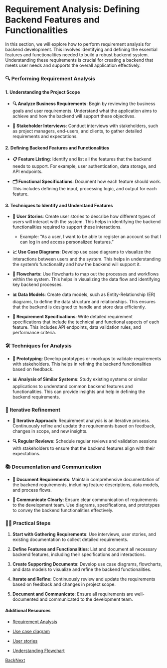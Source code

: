 Requirement Analysis: Defining Backend Features and Functionalities
===================================================================

In this section, we will explore how to perform requirement analysis for backend development. This involves identifying and defining the essential features and functionalities needed to build a robust backend system. Understanding these requirements is crucial for creating a backend that meets user needs and supports the overall application effectively.

### 🔍 **Performing Requirement Analysis**

#### 1. **Understanding the Project Scope**

*   **🔍 Analyze Business Requirements**: Begin by reviewing the business goals and user requirements. Understand what the application aims to achieve and how the backend will support these objectives.
    
*   **💬 Stakeholder Interviews**: Conduct interviews with stakeholders, such as project managers, end-users, and clients, to gather detailed requirements and expectations.
    

#### 2. **Defining Backend Features and Functionalities**

*   **📋 Feature Listing**: Identify and list all the features that the backend needs to support. For example, user authentication, data storage, and API endpoints.
    
*   **🗂️ Functional Specifications**: Document how each feature should work. This includes defining the input, processing logic, and output for each feature.
    

#### 3. **Techniques to Identify and Understand Features**

*   **👥 User Stories**: Create user stories to describe how different types of users will interact with the system. This helps in identifying the backend functionalities required to support these interactions.
    
    *   Example: “As a user, I want to be able to register an account so that I can log in and access personalized features.”
        
*   **📈 Use Case Diagrams**: Develop use case diagrams to visualize the interactions between users and the system. This helps in understanding the system’s functionality and how the backend will support it.
    
*   **🔄 Flowcharts**: Use flowcharts to map out the processes and workflows within the system. This helps in visualizing the data flow and identifying key backend processes.
    
*   **📊 Data Models**: Create data models, such as Entity-Relationship (ER) diagrams, to define the data structure and relationships. This ensures that the backend is designed to handle and store data efficiently.
    
*   **📝 Requirement Specifications**: Write detailed requirement specifications that include the technical and functional aspects of each feature. This includes API endpoints, data validation rules, and performance criteria.
    

### 🛠️ **Techniques for Analysis**

*   **🧪 Prototyping**: Develop prototypes or mockups to validate requirements with stakeholders. This helps in refining the backend functionalities based on feedback.
    
*   **📊 Analysis of Similar Systems**: Study existing systems or similar applications to understand common backend features and functionalities. This can provide insights and help in defining the backend requirements.
    

### 🔄 **Iterative Refinement**

*   **🔄 Iterative Approach**: Requirement analysis is an iterative process. Continuously refine and update the requirements based on feedback, changes in scope, and new insights.
    
*   **🔍 Regular Reviews**: Schedule regular reviews and validation sessions with stakeholders to ensure that the backend features align with their expectations.
    

### 📚 **Documentation and Communication**

*   **📜 Document Requirements**: Maintain comprehensive documentation of the backend requirements, including feature descriptions, data models, and process flows.
    
*   **💬 Communicate Clearly**: Ensure clear communication of requirements to the development team. Use diagrams, specifications, and prototypes to convey the backend functionalities effectively.
    

### 🧑‍💻 **Practical Steps**

1.  **Start with Gathering Requirements**: Use interviews, user stories, and existing documentation to collect detailed requirements.
    
2.  **Define Features and Functionalities**: List and document all necessary backend features, including their specifications and interactions.
    
3.  **Create Supporting Documents**: Develop use case diagrams, flowcharts, and data models to visualize and refine the backend functionalities.
    
4.  **Iterate and Refine**: Continuously review and update the requirements based on feedback and changes in project scope.
    
5.  **Document and Communicate**: Ensure all requirements are well-documented and communicated to the development team.
    

#### Additional Resources

*   [Requirement Analysis](https://savanna.alxafrica.com/rltoken/6yFGXi5iVzYYbOfev8Xddg)
    
*   [Use case diagram](https://savanna.alxafrica.com/rltoken/idAd1Mux12kz--lkqDjsjQ)
    
*   [User stories](https://savanna.alxafrica.com/rltoken/fY_k8PGnov2aQdjgJ9e5kA)
    
*   [Understanding Flowchart](https://savanna.alxafrica.com/rltoken/w3zrHEbSCy1zKfD7Yi20jg)
    

[Back](https://savanna.alxafrica.com/projects/101613)[Next](https://savanna.alxafrica.com/concepts/108605?project_id=101610)
